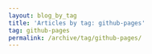 ```yaml
---
layout: blog_by_tag
title: 'Articles by tag: github-pages'
tag: github-pages
permalink: /archive/tag/github-pages/
---
```

